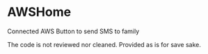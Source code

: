 # AWSHome
Connected AWS Button to send SMS to family


The code is not reviewed nor cleaned. Provided as is for save sake.

